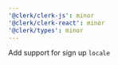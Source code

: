 ```yaml
---
'@clerk/clerk-js': minor
'@clerk/clerk-react': minor
'@clerk/types': minor
---
```


Add support for sign up `locale`
